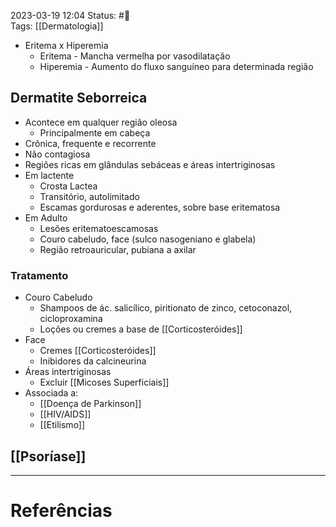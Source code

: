 2023-03-19 12:04
Status: #🌱   
Tags: [[Dermatologia]]
<br/>
- Eritema x Hiperemia
	- Eritema - Mancha vermelha por vasodilatação
	- Hiperemia - Aumento do fluxo sanguíneo para determinada região
## Dermatite Seborreica
- Acontece em qualquer região oleosa
	- Principalmente em cabeça
- Crônica, frequente e recorrente
- Não contagiosa
- Regiões ricas em glândulas sebáceas e áreas intertriginosas
- Em lactente
	- Crosta Lactea
	- Transitório, autolimitado
	- Escamas gordurosas e aderentes, sobre base eritematosa
- Em Adulto
	- Lesões eritematoescamosas
	- Couro cabeludo, face (sulco nasogeniano e glabela)
	- Região retroauricular, pubiana a axilar
### Tratamento
- Couro Cabeludo
	- Shampoos de ác. salicílico, piritionato de zinco, cetoconazol, cicloproxamina
	- Loções ou cremes a base de [[Corticosteróides]]
- Face
	- Cremes [[Corticosteróides]]
	- Inibidores da calcineurina
- Áreas intertriginosas
	- Excluir [[Micoses Superficiais]]
- Associada a:
	- [[Doença de Parkinson]]
	- [[HIV/AIDS]]
	- [[Etilismo]]
## [[Psoríase]]
____
# Referências

